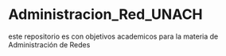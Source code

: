 # Administracion_Red_UNACH
este repositorio es con objetivos academicos para la materia de Administración de Redes
